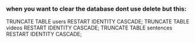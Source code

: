 ### when you want to clear the database dont use delete but this: 
TRUNCATE TABLE users RESTART IDENTITY CASCADE;
TRUNCATE TABLE videos RESTART IDENTITY CASCADE;
TRUNCATE TABLE sentences RESTART IDENTITY CASCADE;